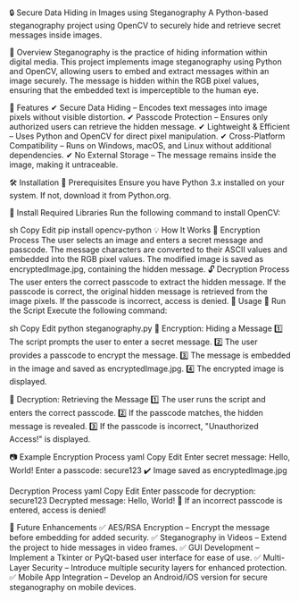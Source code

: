 🔒 Secure Data Hiding in Images using Steganography
A Python-based steganography project using OpenCV to securely hide and retrieve secret messages inside images.

📌 Overview
Steganography is the practice of hiding information within digital media. This project implements image steganography using Python and OpenCV, allowing users to embed and extract messages within an image securely. The message is hidden within the RGB pixel values, ensuring that the embedded text is imperceptible to the human eye.

🚀 Features
✔ Secure Data Hiding – Encodes text messages into image pixels without visible distortion.
✔ Passcode Protection – Ensures only authorized users can retrieve the hidden message.
✔ Lightweight & Efficient – Uses Python and OpenCV for direct pixel manipulation.
✔ Cross-Platform Compatibility – Runs on Windows, macOS, and Linux without additional dependencies.
✔ No External Storage – The message remains inside the image, making it untraceable.

🛠️ Installation
📌 Prerequisites
Ensure you have Python 3.x installed on your system. If not, download it from Python.org.

📌 Install Required Libraries
Run the following command to install OpenCV:

sh
Copy
Edit
pip install opencv-python
💡 How It Works
🔑 Encryption Process
The user selects an image and enters a secret message and passcode.
The message characters are converted to their ASCII values and embedded into the RGB pixel values.
The modified image is saved as encryptedImage.jpg, containing the hidden message.
🔓 Decryption Process
The user enters the correct passcode to extract the hidden message.
If the passcode is correct, the original hidden message is retrieved from the image pixels.
If the passcode is incorrect, access is denied.
📜 Usage
🔹 Run the Script
Execute the following command:

sh
Copy
Edit
python steganography.py
🔹 Encryption: Hiding a Message
1️⃣ The script prompts the user to enter a secret message.
2️⃣ The user provides a passcode to encrypt the message.
3️⃣ The message is embedded in the image and saved as encryptedImage.jpg.
4️⃣ The encrypted image is displayed.

🔹 Decryption: Retrieving the Message
1️⃣ The user runs the script and enters the correct passcode.
2️⃣ If the passcode matches, the hidden message is revealed.
3️⃣ If the passcode is incorrect, "Unauthorized Access!" is displayed.

📷 Example
Encryption Process
yaml
Copy
Edit
Enter secret message: Hello, World!
Enter a passcode: secure123
✔️ Image saved as encryptedImage.jpg

Decryption Process
yaml
Copy
Edit
Enter passcode for decryption: secure123
Decrypted message: Hello, World!
🔴 If an incorrect passcode is entered, access is denied!

🔮 Future Enhancements
✅ AES/RSA Encryption – Encrypt the message before embedding for added security.
✅ Steganography in Videos – Extend the project to hide messages in video frames.
✅ GUI Development – Implement a Tkinter or PyQt-based user interface for ease of use.
✅ Multi-Layer Security – Introduce multiple security layers for enhanced protection.
✅ Mobile App Integration – Develop an Android/iOS version for secure steganography on mobile devices.

